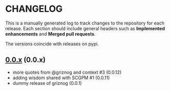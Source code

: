 # CHANGELOG

This is a manually generated log to track changes to the repository for each release. 
Each section should include general headers such as **Implemented enhancements** 
and **Merged pull requests**. 

The versions coincide with releases on pypi.

## [0.0.x](https://github.com/vsoch/griznog/tree/master) (0.0.x)
 - more quotes from @griznog and context #3 (0.0.12)
 - adding wisdom shared with SCGPM #1 (0.0.11)
 - dummy release of griznog (0.0.1)

